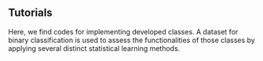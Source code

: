 ## Tutorials

Here, we find codes for implementing developed classes. A dataset for binary classification is used to assess the functionalities of those classes by applying several distinct statistical learning methods.
